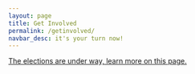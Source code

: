 ```yaml
---
layout: page
title: Get Involved
permalink: /getinvolved/
navbar_desc: it's your turn now!
---
```


[The elections are under way, learn more on this page.](/elections)

